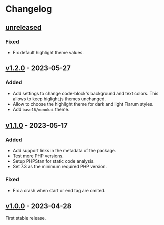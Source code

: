 # Changelog

## [unreleased]

### Fixed

- Fix default highlight theme values.

## [v1.2.0] - 2023-05-27

### Added

- Add settings to change code-block's background and text colors. This allows
  to keep higlight.js themes unchanged.
- Allow to choose the highlight theme for dark and light Flarum styles.
- Add `base16/monokai` theme.

## [v1.1.0] - 2023-05-17

### Added

- Add support links in the metadata of the package.
- Test more PHP versions.
- Setup PHPStan for static code analysis.
- Set 7.3 as the minimum required PHP version.

### Fixed

- Fix a crash when start or end tag are omited.

## [v1.0.0] - 2023-04-28

First stable release.

[unreleased]: https://github.com/club-1/flarum-ext-server-side-highlight/compare/v1.2.0...HEAD
[v1.2.0]: https://github.com/club-1/flarum-ext-server-side-highlight/releases/tag/v1.2.0
[v1.1.0]: https://github.com/club-1/flarum-ext-server-side-highlight/releases/tag/v1.1.0
[v1.0.0]: https://github.com/club-1/flarum-ext-server-side-highlight/releases/tag/v1.0.0
